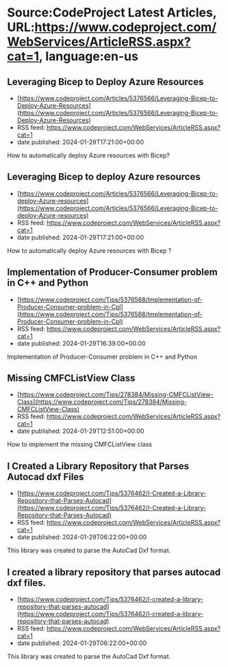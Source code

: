 # Source:CodeProject Latest Articles, URL:https://www.codeproject.com/WebServices/ArticleRSS.aspx?cat=1, language:en-us

## Leveraging Bicep to Deploy Azure Resources
 - [https://www.codeproject.com/Articles/5376566/Leveraging-Bicep-to-Deploy-Azure-Resources](https://www.codeproject.com/Articles/5376566/Leveraging-Bicep-to-Deploy-Azure-Resources)
 - RSS feed: https://www.codeproject.com/WebServices/ArticleRSS.aspx?cat=1
 - date published: 2024-01-29T17:21:00+00:00

How to automatically deploy Azure resources with Bicep?

## Leveraging Bicep to deploy Azure resources
 - [https://www.codeproject.com/Articles/5376566/Leveraging-Bicep-to-deploy-Azure-resources](https://www.codeproject.com/Articles/5376566/Leveraging-Bicep-to-deploy-Azure-resources)
 - RSS feed: https://www.codeproject.com/WebServices/ArticleRSS.aspx?cat=1
 - date published: 2024-01-29T17:21:00+00:00

How to automatically deploy Azure resources with Bicep ?

## Implementation of Producer-Consumer problem in C++ and Python
 - [https://www.codeproject.com/Tips/5376568/Implementation-of-Producer-Consumer-problem-in-Cpl](https://www.codeproject.com/Tips/5376568/Implementation-of-Producer-Consumer-problem-in-Cpl)
 - RSS feed: https://www.codeproject.com/WebServices/ArticleRSS.aspx?cat=1
 - date published: 2024-01-29T16:39:00+00:00

Implementation of Producer-Consumer problem in C++ and Python

## Missing CMFCListView Class
 - [https://www.codeproject.com/Tips/278384/Missing-CMFCListView-Class](https://www.codeproject.com/Tips/278384/Missing-CMFCListView-Class)
 - RSS feed: https://www.codeproject.com/WebServices/ArticleRSS.aspx?cat=1
 - date published: 2024-01-29T12:51:00+00:00

How to implement the missing CMFCListView class

## I Created a Library Repository that Parses Autocad dxf Files
 - [https://www.codeproject.com/Tips/5376462/I-Created-a-Library-Repository-that-Parses-Autocad](https://www.codeproject.com/Tips/5376462/I-Created-a-Library-Repository-that-Parses-Autocad)
 - RSS feed: https://www.codeproject.com/WebServices/ArticleRSS.aspx?cat=1
 - date published: 2024-01-29T06:22:00+00:00

This library was created to parse the AutoCad Dxf format.

## I created a library repository that parses autocad dxf files.
 - [https://www.codeproject.com/Tips/5376462/I-created-a-library-repository-that-parses-autocad](https://www.codeproject.com/Tips/5376462/I-created-a-library-repository-that-parses-autocad)
 - RSS feed: https://www.codeproject.com/WebServices/ArticleRSS.aspx?cat=1
 - date published: 2024-01-29T06:22:00+00:00

This library was created to parse the AutoCad Dxf format.

